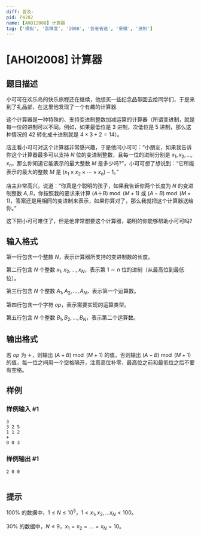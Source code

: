 ```yaml
---
diff: 普及-
pid: P4282
name: [AHOI2008] 计算器
tag: ['模拟', '高精度', '2008', '各省省选', '安徽', '进制']
---
```

# [AHOI2008] 计算器
## 题目描述

小可可在欢乐岛的快乐旅程还在继续，他想买一些纪念品带回去给同学们，于是来到了礼品部，在这里他发现了一个有趣的计算器.

这个计算器是一种特殊的、支持变进制整数加减运算的计算器（所谓变进制，就是每一位的进制可以不同。例如，如果最低位是 3 进制，次低位是 5 进制，那么这种情况的 42 转化成十进制就是 $4\times 3+2=14$）。

店主看小可可对这个计算器非常感兴趣，于是他问小可可：“小朋友，如果我告诉你这个计算器最多可以支持 $N$ 位的变进制整数，且每一位的进制分别是 $x_1,x_2,\ldots,x_n$，那么你知道它能表示的最大整数 $M$ 是多少吗?”，小可可想了想说到：“它所能表示的最大的整数 $M$ 是 $(x_1\times x_2\times \cdots\times x_n)-1$。”

店主非常高兴，说道：“你真是个聪明的孩子，如果我告诉你两个长度为 $N$ 的变进制整数 $A,B$，你按照我的要求来计算 $(A＋B)\bmod(M+1)$ 或 $(A-B)\bmod(M+1)$，答案还是用相同的变进制来表示，如果你算对了，那么我就把这个计算器送给你。”

这下把小可可难住了，但是他非常想要这个计算器，聪明的你能够帮助小可可吗?
## 输入格式

第一行包含一个整数 $N$，表示计算器所支持的变进制数的长度。

第二行包含 $N$ 个整数 $x_1,x_2,\ldots,x_N$，表示第 $1\sim n$ 位的进制（从最高位到最低位）。

第三行包含 $N$ 个整数 $A_1,A_2,\ldots,A_N$，表示第一个运算数。

第四行包含一个字符 $op$，表示需要实现的运算类型。

第五行包含 $N$ 个整数 $B_1,B_2,\ldots,B_N$，表示第二个运算数。
## 输出格式

若 $op$ 为 `＋`，则输出 $(A+B)\bmod(M+1)$ 的值，否则输出 $(A-B)\bmod(M+1)$ 的值，每一位之间用一个空格隔开，注意高位补零，最高位之前和最低位之后不要有空格。
## 样例

### 样例输入 #1
```
3
3 2 5
1 1 2
+
0 0 3
```
### 样例输出 #1
```
2 0 0


```
## 提示

$100\%$ 的数据中，$1\le N \le 10^5$，$1 < x_1,x_2,\ldots x_N<100$。

$30\%$ 的数据中，$N \le 9$，$x_1 = x_2 =\ldots = x_N =10$。
